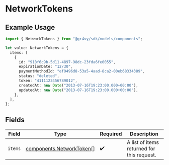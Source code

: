 # NetworkTokens

## Example Usage

```typescript
import { NetworkTokens } from "@gr4vy/sdk/models/components";

let value: NetworkTokens = {
  items: [
    {
      id: "918f6c9b-5d11-4897-98dc-23fda6fe0055",
      expirationDate: "12/30",
      paymentMethodId: "ef9496d8-53a5-4aad-8ca2-00eb68334389",
      status: "deleted",
      token: "4111123456789012",
      createdAt: new Date("2013-07-16T19:23:00.000+00:00"),
      updatedAt: new Date("2013-07-16T19:23:00.000+00:00"),
    },
  ],
};
```

## Fields

| Field                                                                | Type                                                                 | Required                                                             | Description                                                          |
| -------------------------------------------------------------------- | -------------------------------------------------------------------- | -------------------------------------------------------------------- | -------------------------------------------------------------------- |
| `items`                                                              | [components.NetworkToken](../../models/components/networktoken.md)[] | :heavy_check_mark:                                                   | A list of items returned for this request.                           |
